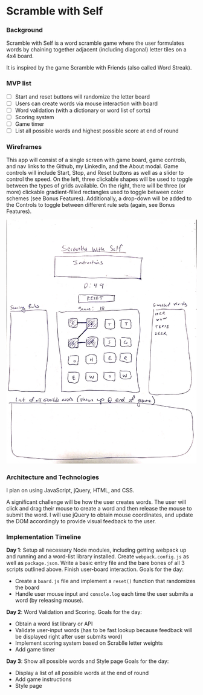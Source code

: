 # Scramble with Self

### Background

Scramble with Self is a word scramble game where the user formulates words by chaining together adjacent (including diagonal) letter tiles on a 4x4 board.

It is inspired by the game Scramble with Friends (also called Word Streak).

### MVP list  

- [ ] Start and reset buttons will randomize the letter board
- [ ] Users can create words via mouse interaction with board
- [ ] Word validation (with a dictionary or word list of sorts)
- [ ] Scoring system
- [ ] Game timer
- [ ] List all possible words and highest possible score at end of round

### Wireframes

This app will consist of a single screen with game board, game controls, and nav links to the Github, my LinkedIn,
and the About modal.  Game controls will include Start, Stop, and Reset buttons as well as a slider to control the speed.  On the left, three clickable shapes will be used to toggle between the types of grids available.  On the right, there will be three (or more) clickable gradient-filled rectangles used to toggle between color schemes (see Bonus Features).  Additionally, a drop-down will be added to the Controls to toggle between different rule sets (again, see Bonus Features).

![wireframes](https://github.com/jefftam23/scramble-with-self/blob/master/wireframe.jpg)

### Architecture and Technologies

I plan on using JavaScript, jQuery, HTML, and CSS.

A significant challenge will be how the user creates words. The user will click and drag their mouse to create a word and then release the mouse to submit the word.
I will use jQuery to obtain mouse coordinates, and update the DOM accordingly to provide visual feedback to the user.

### Implementation Timeline

**Day 1**: Setup all necessary Node modules, including getting webpack up and running and a word-list library installed.  Create `webpack.config.js` as well as `package.json`.  Write a basic entry file and the bare bones of all 3 scripts outlined above. Finish user-board interaction.  Goals for the day:

- Create a `board.js` file and implement a `reset()` function that randomizes the board
- Handle user mouse input and `console.log` each time the user submits a word (by releasing mouse).

**Day 2**: Word Validation and Scoring. Goals for the day:

- Obtain a word list library or API
- Validate user-input words (has to be fast lookup because feedback will be displayed right after user submits word)
- Implement scoring system based on Scrablle letter weights
- Add game timer

**Day 3**: Show all possible words and Style page  Goals for the day:

- Display a list of all possible words at the end of round
- Add game instructions
- Style page
